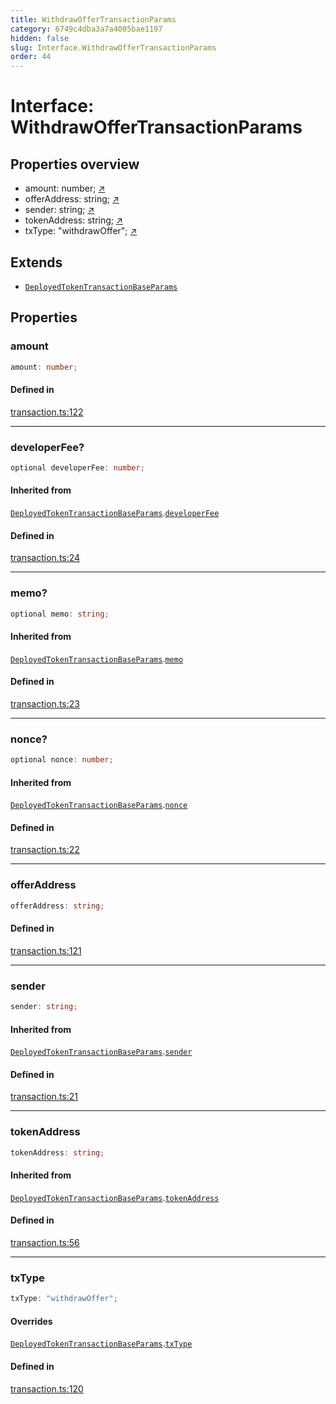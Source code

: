 ```yaml
---
title: WithdrawOfferTransactionParams
category: 6749c4dba3a7a4005bae1197
hidden: false
slug: Interface.WithdrawOfferTransactionParams
order: 44
---
```


# Interface: WithdrawOfferTransactionParams

## Properties overview

- amount:  number; [↗](#amount)
- offerAddress:  string; [↗](#offeraddress)
- sender:  string; [↗](#sender)
- tokenAddress:  string; [↗](#tokenaddress)
- txType:  "withdrawOffer"; [↗](#txtype)

## Extends

- [`DeployedTokenTransactionBaseParams`](interfacedeployedtokentransactionbaseparams)

## Properties

### amount

```ts
amount: number;
```

#### Defined in

[transaction.ts:122](https://github.com/zkcloudworker/minatokens-lib/blob/main/packages/api/src/transaction.ts#L122)

***

### developerFee?

```ts
optional developerFee: number;
```

#### Inherited from

[`DeployedTokenTransactionBaseParams`](interfacedeployedtokentransactionbaseparams).[`developerFee`](Interface.DeployedTokenTransactionBaseParams.md#developerfee)

#### Defined in

[transaction.ts:24](https://github.com/zkcloudworker/minatokens-lib/blob/main/packages/api/src/transaction.ts#L24)

***

### memo?

```ts
optional memo: string;
```

#### Inherited from

[`DeployedTokenTransactionBaseParams`](interfacedeployedtokentransactionbaseparams).[`memo`](Interface.DeployedTokenTransactionBaseParams.md#memo)

#### Defined in

[transaction.ts:23](https://github.com/zkcloudworker/minatokens-lib/blob/main/packages/api/src/transaction.ts#L23)

***

### nonce?

```ts
optional nonce: number;
```

#### Inherited from

[`DeployedTokenTransactionBaseParams`](interfacedeployedtokentransactionbaseparams).[`nonce`](Interface.DeployedTokenTransactionBaseParams.md#nonce)

#### Defined in

[transaction.ts:22](https://github.com/zkcloudworker/minatokens-lib/blob/main/packages/api/src/transaction.ts#L22)

***

### offerAddress

```ts
offerAddress: string;
```

#### Defined in

[transaction.ts:121](https://github.com/zkcloudworker/minatokens-lib/blob/main/packages/api/src/transaction.ts#L121)

***

### sender

```ts
sender: string;
```

#### Inherited from

[`DeployedTokenTransactionBaseParams`](interfacedeployedtokentransactionbaseparams).[`sender`](Interface.DeployedTokenTransactionBaseParams.md#sender)

#### Defined in

[transaction.ts:21](https://github.com/zkcloudworker/minatokens-lib/blob/main/packages/api/src/transaction.ts#L21)

***

### tokenAddress

```ts
tokenAddress: string;
```

#### Inherited from

[`DeployedTokenTransactionBaseParams`](interfacedeployedtokentransactionbaseparams).[`tokenAddress`](Interface.DeployedTokenTransactionBaseParams.md#tokenaddress)

#### Defined in

[transaction.ts:56](https://github.com/zkcloudworker/minatokens-lib/blob/main/packages/api/src/transaction.ts#L56)

***

### txType

```ts
txType: "withdrawOffer";
```

#### Overrides

[`DeployedTokenTransactionBaseParams`](interfacedeployedtokentransactionbaseparams).[`txType`](Interface.DeployedTokenTransactionBaseParams.md#txtype)

#### Defined in

[transaction.ts:120](https://github.com/zkcloudworker/minatokens-lib/blob/main/packages/api/src/transaction.ts#L120)
